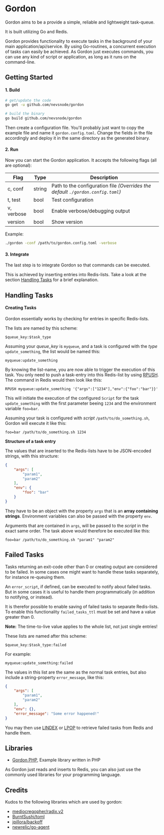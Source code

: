 Gordon
=======

Gordon aims to be a provide a simple, reliable and lightweight task-queue.

It is built utilizing Go and Redis.

Gordon provides functionality to execute tasks in the background of your main application/api/service. By using Go-routines, a concurrent execution of tasks can easily be achieved.
As Gordon just executes commands, you can use any kind of script or application, as long as it runs on the command-line.


## Getting Started

#### 1. Build

```sh
# get/update the code
go get -u github.com/nevsnode/gordon

# build the binary
go build github.com/nevsnode/gordon
```

Then create a configuration file. You'll probably just want to copy the example file and name it `gordon.config.toml`.
Change the fields in the file accordingly and deploy it in the same directory as the generated binary.

#### 2. Run

Now you can start the Gordon application. It accepts the following flags (all are optional):

Flag|Type|Description
----|----|-----------
c, conf|string|Path to the configuration file _(Overrides the default `./gordon.config.toml`)_
t, test|bool|Test configuration
v, verbose|bool|Enable verbose/debugging output
version|bool|Show version

Example:
```sh
./gordon -conf /path/to/gordon.config.toml -verbose
```

#### 3. Integrate

The last step is to integrate Gordon so that commands can be executed.

This is achieved by inserting entries into Redis-lists. Take a look at the section [Handling Tasks](#handling-tasks) for a brief explanation.


## Handling Tasks

#### Creating Tasks

Gordon essentially works by checking for entries in specific Redis-lists.

The lists are named by this scheme:
```
$queue_key:$task_type
```

Assuming your *queue_key* is `myqueue`, and a task is configured with the *type* `update_something`, the list would be named this:
```
myqueue:update_something
```

By knowing the list-name, you are now able to trigger the execution of this task.
You only need to push a task-entry into this Redis-list by using [RPUSH](http://redis.io/commands/rpush).
The command in Redis would then look like this:
```
RPUSH myqueue:update_something '{"args":["1234"],"env":{"foo":"bar"}}'
```

This will initiate the execution of the configured `Script` for the task `update_something` with the first parameter beeing `1234`
and the environment variable `foo=bar`.

Assuming your task is configured with *script* `/path/to/do_something.sh`, Gordon will execute it like this:
```
foo=bar /path/to/do_something.sh 1234
```

**Structure of a task entry**

The values that are inserted to the Redis-lists have to be JSON-encoded strings, with this structure:
```json
{
    "args": [
        "param1",
        "param2"
    ],
    "env": {
        "foo": "bar"
    }
}
```

They have to be an object with the property `args` that is an **array containing strings**.
Environment variables can also be passed with the property `env`.

Arguments that are contained in `args`, will be passed to the *script* in the exact same order.
The task above would therefore be executed like this:
```
foo=bar /path/to/do_something.sh "param1" "param2"
```

## Failed Tasks

Tasks returning an exit-code other than 0 or creating output are considered to be failed.
In some cases one might want to handle these tasks separately, for instance re-queuing them.

An `error_script`, if defined, can be executed to notify about failed tasks.
But in some cases it is useful to handle them programmatically (in addition to notifying, or instead).

It is therefor possible to enable saving of failed tasks to separate Redis-lists. To enable this functionality `failed_tasks_ttl` must be set and have a value greater than 0.

**Note:** The time-to-live value applies to the whole list, not just single entries!

These lists are named after this scheme:
```
$queue_key:$task_type:failed
```

For example:
```
myqueue:update_something:failed
```

The values in this list are the same as the normal task entries, but also include a string-property `error_message`, like this:
```json
{
    "args": [
        "param1",
        "param2"
    ],
    "env": {},
    "error_message": "Some error happened!"
}
```

You may then use [LINDEX](http://redis.io/commands/lindex) or [LPOP](http://redis.io/commands/lpop) to retrieve failed tasks from Redis and handle them.


## Libraries

* [Gordon PHP](https://github.com/nevsnode/gordon-php), Example library written in PHP

As Gordon just reads and inserts to Redis, you can also just use the commonly used libraries for your programming language.


## Credits

Kudos to the following libraries which are used by gordon:
* [mediocregopher/radix.v2](https://github.com/mediocregopher/radix.v2)
* [BurntSushi/toml](https://github.com/BurntSushi/toml)
* [jpillora/backoff](https://github.com/jpillora/backoff)
* [newrelic/go-agent](https://github.com/newrelic/go-agent)
